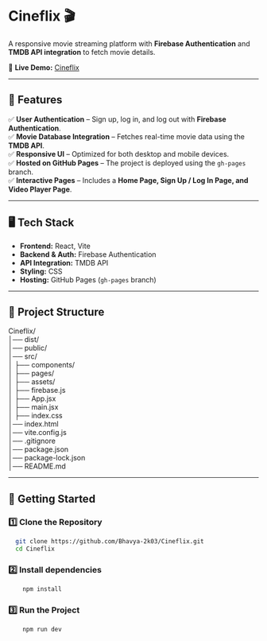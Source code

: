 
# **Cineflix 🎬**  

A responsive movie streaming platform with **Firebase Authentication** and **TMDB API integration** to fetch movie details.  

🔗 **Live Demo:** [Cineflix](https://bhavya-2k03.github.io/Cineflix/#/)  

---

## **📌 Features**  

✅ **User Authentication** – Sign up, log in, and log out with **Firebase Authentication**.  
✅ **Movie Database Integration** – Fetches real-time movie data using the **TMDB API**.  
✅ **Responsive UI** – Optimized for both desktop and mobile devices.  
✅ **Hosted on GitHub Pages** – The project is deployed using the `gh-pages` branch.   
✅ **Interactive Pages** – Includes a **Home Page, Sign Up / Log In Page, and Video Player Page**.  

---

## **🖥️ Tech Stack**  

- **Frontend:** React, Vite  
- **Backend & Auth:** Firebase Authentication  
- **API Integration:** TMDB API  
- **Styling:** CSS
- **Hosting:** GitHub Pages (`gh-pages` branch)  

---
## **📂 Project Structure**  
Cineflix/  
│── dist/   
│── public/               
│── src/  
│   ├── components/     
│   ├── pages/          
│   ├── assets/         
│   ├── firebase.js     
│   ├── App.jsx         
│   ├── main.jsx       
│   ├── index.css  
│── index.html  
│── vite.config.js  
│── .gitignore  
│── package.json  
│── package-lock.json  
│── README.md  

---
## **🚀 Getting Started**
### **1️⃣ Clone the Repository** 
 ```sh
   git clone https://github.com/Bhavya-2k03/Cineflix.git
   cd Cineflix
```
### **2️⃣ Install dependencies**
```sh
    npm install
```
### **3️⃣ Run the Project**
```sh
    npm run dev
```
